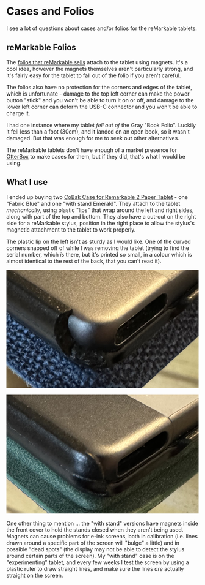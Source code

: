 # Cases and Folios

I see a lot of questions about cases and/or folios for the reMarkable tablets.

## reMarkable Folios

The [folios that reMarkable sells](https://remarkable.com/store/remarkable-2/folios) attach to the tablet using magnets. It's a cool idea, however the magnets themselves aren't particularly strong, and it's fairly easy for the tablet to fall out of the folio if you aren't careful.

The folios also have no protection for the corners and edges of the tablet, which is unfortunate - damage to the top left corner can make the power button "stick" and you won't be able to turn it on or off, and damage to the lower left corner can deform the USB-C connector and you won't be able to charge it.

I had one instance where my tablet *fell out of* the Gray "Book Folio". Luckily it fell less than a foot (30cm), and it landed on an open book, so it wasn't damaged. But that was enough for me to seek out other alternatives.

The reMarkable tablets don't have enough of a market presence for [OtterBox](https://otterbox.com/) to make cases for them, but if they did, that's what I would be using.

## What I use

I ended up buying two [CoBak Case for Remarkable 2 Paper Tablet](https://www.amazon.com/dp/B0CB5QQWHV/) - one "Fabric Blue" and one "with stand Emerald". They attach to the tablet *mechanically*, using plastic "lips" that wrap around the left and right sides, along with part of the top and bottom. They also have a cut-out on the right side for a reMarkable stylus, position in the right place to allow the stylus's magnetic attachment to the tablet to work properly.

The plastic lip on the left isn't as sturdy as I would like. One of the curved corners snapped off of while I was removing the tablet (trying to find the serial number, which *is* there, but it's printed so small, in a colour which is almost identical to the rest of the back, that you can't read it).

![case-corner-broken.png](../images/case-corner-broken.png)

![case-corner-good.png](../images/case-corner-good.png)

One other thing to mention ... the "with stand" versions have magnets inside the front cover to hold the stands closed when they aren't being used. Magnets can cause problems for e-ink screens, both in calibration (i.e. lines drawn around a specific part of the screen will "bulge" a little) and in possible "dead spots" (the display may not be able to detect the stylus around certain parts of the screen). My "with stand" case is on the "experimenting" tablet, and every few weeks I test the screen by using a plastic ruler to draw straight lines, and make sure the lines *are* actually straight on the screen.
